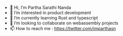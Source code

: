 - 👋 Hi, I’m Partha Sarathi Nanda
- 👀 I’m interested in product development
- 🌱 I’m currently learning Rust and typescript
- 💞️ I’m looking to collaborate on webassembly projects
- 📫 How to reach me : https://twitter.com/imparthasn

<!---
psnanda0103/psnanda0103 is a ✨ special ✨ repository because its `README.md` (this file) appears on your GitHub profile.
You can click the Preview link to take a look at your changes.
--->
